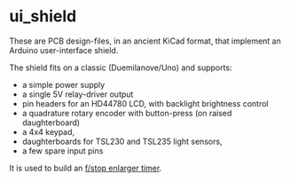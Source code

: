 # ui_shield

These are PCB design-files, in an ancient KiCad format, that implement an Arduino user-interface shield.

The shield fits on a classic (Duemilanove/Uno) and supports:
 - a simple power supply
 - a single 5V relay-driver output
 - pin headers for an HD44780 LCD, with backlight brightness control
 - a quadrature rotary encoder with button-press (on raised daughterboard)
 - a 4x4 keypad,
 - daughterboards for TSL230 and TSL235 light sensors,
 - a few spare input pins

It is used to build an [f/stop enlarger timer](https://www.brodie-tyrrell.org/fstoptimer/).

